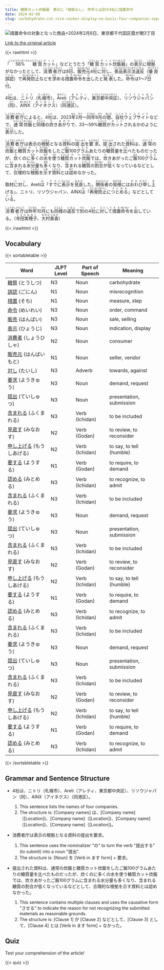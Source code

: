 ```yaml
---
title: 糖質カット炊飯器　表示に「根拠なし」　昨年とは別の4社に措置命令
date: 2024-02-08
slug: carbohydrate-cut-rice-cooker-display-no-basis-four-companies-separate-from-last-year-and-receive-orders-for-measures
---
```


![措置命令の対象となった商品=2024年2月8日、東京都千代田区霞が関3丁目](https://www.asahicom.jp/imgopt/img/907ed8b7f8/comm_L/AS20240208002883.jpg "措置命令の対象となった商品=2024年2月8日、東京都千代田区霞が関3丁目")

[Link to the original article](https://asahi.com/articles/ASS28655BS28UTFL009.html?iref=comtop_7_05)

{{< rawhtml >}}
<p>「<ruby>56%<rt>ごじゅうろくぱーせんと</rt></ruby><ruby>糖質<rt>とうしょく</rt></ruby><ruby>カット<rt>かっと</rt></ruby>」などとうたう「<ruby>糖質<rt>とうしょく</rt></ruby><ruby>カット<rt>かっと</rt></ruby><ruby>炊飯器<rt>すいはんき</rt></ruby>」の<ruby>表示<rt>ひょうじ</rt></ruby>に<ruby>根拠<rt>こんきょ</rt></ruby>がなかったとして、<ruby>消費者庁<rt>しょうひしゃちょう</rt></ruby>は8<ruby>日<rt>にち</rt></ruby>、<ruby>販売元<rt>はんばいもと</rt></ruby>4<ruby>社<rt>しゃ</rt></ruby>に<ruby>対<rt>たい</rt></ruby>し、<ruby>景品表示法<rt>けいひんひょうじほう</rt></ruby><ruby>違反<rt>いはん</rt></ruby>（<ruby>優良<rt>ゆうりょう</rt></ruby><ruby>誤認<rt>ごにん</rt></ruby>）で<ruby>再発<rt>さいはつ</rt></ruby><ruby>防止<rt>ぼうし</rt></ruby>などを<ruby>求<rt>もと</rt></ruby>める<ruby>措置<rt>そち</rt></ruby><ruby>命令<rt>めいれい</rt></ruby>を<ruby>出<rt>だ</rt></ruby>したと<ruby>発表<rt>はっぴょう</rt></ruby>した。<ruby>命令<rt>めいれい</rt></ruby>は1～7<ruby>日<rt>にち</rt></ruby><ruby>付<rt>ふ</rt></ruby>。</p>

<p>4<ruby>社<rt>しゃ</rt></ruby>は、<ruby>ニトリ<rt>にとり</rt></ruby>（<ruby>札幌市<rt>さっぽろし</rt></ruby>）、<ruby>Areti<rt>あれてぃ</rt></ruby>（<ruby>アレティ<rt>あれてぃ</rt></ruby>、<ruby>東京都<rt>とうきょうと</rt></ruby><ruby>中央区<rt>ちゅうおうく</rt></ruby>）、<ruby>リソウジャパン<rt>りそうじゃぱん</rt></ruby>（<ruby>同<rt>どう</rt></ruby>）、<ruby>AINX<rt>あいねくす</rt></ruby>（<ruby>アイネクス<rt>あいねくす</rt></ruby>）（<ruby>同<rt>どう</rt></ruby><ruby>港区<rt>みなとく</rt></ruby>）。</p>

<p><ruby>消費者庁<rt>しょうひしゃちょう</rt></ruby>によると、4<ruby>社<rt>しゃ</rt></ruby>は、2023<ruby>年<rt>ねん</rt></ruby>2<ruby>月<rt>がつ</rt></ruby>～<ruby>同年<rt>どうねん</rt></ruby>9<ruby>月<rt>がつ</rt></ruby>の<ruby>間<rt>あいだ</rt></ruby>、<ruby>自社<rt>じしゃ</rt></ruby><ruby>ウェブサイト<rt>うぇぶさいと</rt></ruby>などで、<ruby>通常<rt>つうじょう</rt></ruby><ruby>炊飯<rt>すいはん</rt></ruby>と<ruby>同様<rt>どうよう</rt></ruby>の<ruby>炊<rt>た</rt></ruby>き<ruby>あがり<rt>あがり</rt></ruby>で、33～59%<ruby>糖質<rt>とうしつ</rt></ruby>が<ruby>カット<rt>かっと</rt></ruby>されるかのように<ruby>表示<rt>ひょうじ</rt></ruby>した。</p>

<p><ruby>消費者庁<rt>しょうひしゃちょう</rt></ruby>は表示の<ruby>根拠<rt>こんきょ</rt></ruby>となる<ruby>資料<rt>しりょう</rt></ruby>の<ruby>提出<rt>ていしゅつ</rt></ruby>を<ruby>要求<rt>ようきゅう</rt></ruby>。<ruby>提出<rt>ていしゅつ</rt></ruby>された<ruby>資料<rt>しりょう</rt></ruby>は、<ruby>通常<rt>つうじょう</rt></ruby>の<ruby>炊飯<rt>すいはん</rt></ruby>と<ruby>糖質<rt>とうしつ</rt></ruby><ruby>カット<rt>かつ</rt></ruby><ruby>炊飯<rt>すいはん</rt></ruby>をしたご<ruby>飯<rt>はん</rt></ruby>100<ruby>グラム<rt>ぐらむ</rt></ruby>あたりの<ruby>糖質<rt>とうしつ</rt></ruby>量を<ruby>比<rt>くら</rt></ruby>べたものだったが、<ruby>炊<rt>た</rt></ruby>くのに<ruby>多<rt>おお</rt></ruby>くの<ruby>水<rt>みず</rt></ruby>を<ruby>使<rt>つか</rt></ruby>う<ruby>糖質<rt>とうしつ</rt></ruby><ruby>カット<rt>かつ</rt></ruby><ruby>炊飯<rt>すいはん</rt></ruby>では、<ruby>炊<rt>た</rt></ruby>きあがったご<ruby>飯<rt>はん</rt></ruby>100<ruby>グラム<rt>ぐらむ</rt></ruby>に<ruby>含<rt>ふく</rt></ruby>まれる<ruby>水分<rt>すいぶん</rt></ruby>量も<ruby>多<rt>おお</rt></ruby>くなり、<ruby>含<rt>ふく</rt></ruby>まれる<ruby>糖質<rt>とうしつ</rt></ruby>の<ruby>割合<rt>わりあい</rt></ruby>が<ruby>低<rt>ひく</rt></ruby>くなっているなどとして、<ruby>合理<rt>ごうり</rt></ruby>的な<ruby>根拠<rt>こんきょ</rt></ruby>を<ruby>示<rt>しめ</rt></ruby>す<ruby>資料<rt>しりょう</rt></ruby>とは<ruby>認<rt>みと</rt></ruby>めなかった。</p>

<p>取材<ruby>に<rt>に</rt></ruby>対<ruby>し<rt>し</rt></ruby>、Areti<ruby>は<rt>は</rt></ruby>「<ruby>すでに<rt>すでに</rt></ruby><ruby>表示<rt>ひょうじ</rt></ruby>を<ruby>見直<rt>みなお</rt></ruby>した。<ruby>関係者<rt>かんけいしゃ</rt></ruby>の<ruby>皆様<rt>みなさま</rt></ruby>には<ruby>おわび<rt>おわび</rt></ruby><ruby>申<rt>もう</rt></ruby>し<ruby>上<rt>あ</rt></ruby>げる」、ニトリ、リソウジャパン、AINX<ruby>は<rt>は</rt></ruby>「<ruby>再発防止<rt>さいはつぼうし</rt></ruby>に<ruby>つとめる<rt>つとめる</rt></ruby>」などとして<ruby>いる<rt>いる</rt></ruby>。</p>

<p><ruby>消費者庁<rt>しょうひしゃちょう</rt></ruby>は<ruby>昨年<rt>さくねん</rt></ruby>10<ruby>月<rt>がつ</rt></ruby>にも<ruby>同様<rt>どうよう</rt></ruby>の<ruby>違反<rt>いはん</rt></ruby>で<ruby>別<rt>べつ</rt></ruby>の4<ruby>社<rt>しゃ</rt></ruby>に<ruby>対して<rt>たいして</rt></ruby><ruby>措置<rt>そち</rt></ruby><ruby>命令<rt>めいれい</rt></ruby>を<ruby>出<rt>だ</rt></ruby>している。（<ruby>寺田実穂子<rt>てらだみほこ</rt></ruby>、<ruby>大村美香<rt>おおむらみか</rt></ruby>）</p>
{{< /rawhtml >}}

## Vocabulary


{{< sortabletable >}}

| Word        | JLPT Level | Part of Speech | Meaning             |
|-------------|------------|----------------|---------------------|
|[糖質](https://jisho.org/search/%E7%B3%96%E8%B3%AA) (とうしつ)| N3         | Noun           | carbohydrate        |
|[誤認](https://jisho.org/search/%E8%AA%A4%E8%AA%8D) (ごにん)| N1         | Noun           | misrecognition      |
|[措置](https://jisho.org/search/%E6%8E%AA%E7%BD%AE) (そち)| N1         | Noun           | measure, step       |
|[命令](https://jisho.org/search/%E5%91%BD%E4%BB%A4) (めいれい)| N3         | Noun           | order, command      |
|[販売](https://jisho.org/search/%E8%B2%A9%E5%A3%B2) (はんばい)| N3         | Noun           | sale, selling       |
|[表示](https://jisho.org/search/%E8%A1%A8%E7%A4%BA) (ひょうじ)| N3         | Noun           | indication, display |
|[消費者](https://jisho.org/search/%E6%B6%88%E8%B2%BB%E8%80%85) (しょうひしゃ)| N2     | Noun           | consumer            |
|[販売元](https://jisho.org/search/%E8%B2%A9%E5%A3%B2%E5%85%83) (はんばいもと)| N1     | Noun           | seller, vendor      |
|[対し](https://jisho.org/search/%E5%AF%BE%E3%81%97) (たいし)| N3         | Adverb         | towards, against    |
|[要求](https://jisho.org/search/%E8%A6%81%E6%B1%82) (ようきゅう)| N3         | Noun           | demand, request     |
|[提出](https://jisho.org/search/%E6%8F%90%E5%87%BA) (ていしゅつ)| N3         | Noun           | presentation, submission |
|[含まれる](https://jisho.org/search/%E5%90%AB%E3%81%BE%E3%82%8C%E3%82%8B) (ふくまれる)| N3     | Verb (Ichidan) | to be included      |
|[見直す](https://jisho.org/search/%E8%A6%8B%E7%9B%B4%E3%81%99) (みなおす)| N2         | Verb (Godan)   | to review, to reconsider |
|[申し上げる](https://jisho.org/search/%E7%94%B3%E3%81%97%E4%B8%8A%E3%81%92%E3%82%8B) (もうしあげる)| N2 | Verb (Ichidan) | to say, to tell (humble) |
|[要する](https://jisho.org/search/%E8%A6%81%E3%81%99%E3%82%8B) (ようする)| N1         | Verb (Godan)   | to require, to demand |
|[認める](https://jisho.org/search/%E8%AA%8D%E3%82%81%E3%82%8B) (みとめる)| N3         | Verb (Ichidan) | to recognize, to admit |
|[含まれる](https://jisho.org/search/%E5%90%AB%E3%81%BE%E3%82%8C%E3%82%8B) (ふくまれる)| N3     | Verb (Ichidan) | to be included      |
|[要求](https://jisho.org/search/%E8%A6%81%E6%B1%82) (ようきゅう)| N3         | Noun           | demand, request     |
|[提出](https://jisho.org/search/%E6%8F%90%E5%87%BA) (ていしゅつ)| N3         | Noun           | presentation, submission |
|[含まれる](https://jisho.org/search/%E5%90%AB%E3%81%BE%E3%82%8C%E3%82%8B) (ふくまれる)| N3     | Verb (Ichidan) | to be included      |
|[見直す](https://jisho.org/search/%E8%A6%8B%E7%9B%B4%E3%81%99) (みなおす)| N2         | Verb (Godan)   | to review, to reconsider |
|[申し上げる](https://jisho.org/search/%E7%94%B3%E3%81%97%E4%B8%8A%E3%81%92%E3%82%8B) (もうしあげる)| N2 | Verb (Ichidan) | to say, to tell (humble) |
|[要する](https://jisho.org/search/%E8%A6%81%E3%81%99%E3%82%8B) (ようする)| N1         | Verb (Godan)   | to require, to demand |
|[認める](https://jisho.org/search/%E8%AA%8D%E3%82%81%E3%82%8B) (みとめる)| N3         | Verb (Ichidan) | to recognize, to admit |
|[含まれる](https://jisho.org/search/%E5%90%AB%E3%81%BE%E3%82%8C%E3%82%8B) (ふくまれる)| N3     | Verb (Ichidan) | to be included      |
|[要求](https://jisho.org/search/%E8%A6%81%E6%B1%82) (ようきゅう)| N3         | Noun           | demand, request     |
|[提出](https://jisho.org/search/%E6%8F%90%E5%87%BA) (ていしゅつ)| N3         | Noun           | presentation, submission |
|[含まれる](https://jisho.org/search/%E5%90%AB%E3%81%BE%E3%82%8C%E3%82%8B) (ふくまれる)| N3     | Verb (Ichidan) | to be included      |
|[見直す](https://jisho.org/search/%E8%A6%8B%E7%9B%B4%E3%81%99) (みなおす)| N2         | Verb (Godan)   | to review, to reconsider |
|[申し上げる](https://jisho.org/search/%E7%94%B3%E3%81%97%E4%B8%8A%E3%81%92%E3%82%8B) (もうしあげる)| N2 | Verb (Ichidan) | to say, to tell (humble) |
|[要する](https://jisho.org/search/%E8%A6%81%E3%81%99%E3%82%8B) (ようする)| N1         | Verb (Godan)   | to require, to demand |
|[認める](https://jisho.org/search/%E8%AA%8D%E3%82%81%E3%82%8B) (みとめる)| N3         | Verb (Ichidan) | to recognize, to admit |

{{< /sortabletable >}}


## Grammar and Sentence Structure

- 4社は、ニトリ（札幌市）、Areti（アレティ、東京都中央区）、リソウジャパン（同）、AINX（アイネクス）（同港区）。

    1. This sentence lists the names of four companies.
    2. The structure is: [Company names] は、[Company name]（[Location])、[Company name]（[Location])、[Company name]（[Location])、[Company name]（[Location])。

- 消費者庁は表示の根拠となる資料の提出を要求。

    1. This sentence uses the nominalizer "の" to turn the verb "提出する" (to submit) into a noun "提出".
    2. The structure is: [Noun] を [Verb in ます form] + 要求。

- 提出された資料は、通常の炊飯と糖質カット炊飯をしたご飯100グラムあたりの糖質量を比べたものだったが、炊くのに多くの水を使う糖質カット炊飯では、炊きあがったご飯100グラムに含まれる水分量も多くなり、含まれる糖質の割合が低くなっているなどとして、合理的な根拠を示す資料とは認めなかった。

    1. This sentence contains multiple clauses and uses the causative form "させる" to indicate the reason for not recognizing the submitted materials as reasonable grounds.
    2. The structure is: [Clause 1] が [Clause 2] などとして、[Clause 3] として、[Clause 4] とは [Verb in ます form] + なかった。

## Quiz

Test your comprehension of the article!

{{< quiz >}}